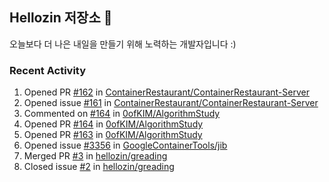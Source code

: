 ## Hellozin 저장소 🐥

오늘보다 더 나은 내일을 만들기 위해 노력하는 개발자입니다 :)

### Recent Activity

<!--START_SECTION:activity-->
1. Opened PR [#162](https://github.com/ContainerRestaurant/ContainerRestaurant-Server/pull/162) in [ContainerRestaurant/ContainerRestaurant-Server](https://github.com/ContainerRestaurant/ContainerRestaurant-Server)
2. Opened issue [#161](https://github.com/ContainerRestaurant/ContainerRestaurant-Server/issues/161) in [ContainerRestaurant/ContainerRestaurant-Server](https://github.com/ContainerRestaurant/ContainerRestaurant-Server)
3. Commented on [#164](https://github.com/0ofKIM/AlgorithmStudy/issues/164) in [0ofKIM/AlgorithmStudy](https://github.com/0ofKIM/AlgorithmStudy)
4. Opened PR [#164](https://github.com/0ofKIM/AlgorithmStudy/pull/164) in [0ofKIM/AlgorithmStudy](https://github.com/0ofKIM/AlgorithmStudy)
5. Opened PR [#163](https://github.com/0ofKIM/AlgorithmStudy/pull/163) in [0ofKIM/AlgorithmStudy](https://github.com/0ofKIM/AlgorithmStudy)
6. Opened issue [#3356](https://github.com/GoogleContainerTools/jib/issues/3356) in [GoogleContainerTools/jib](https://github.com/GoogleContainerTools/jib)
7. Merged PR [#3](https://github.com/hellozin/greading/pull/3) in [hellozin/greading](https://github.com/hellozin/greading)
8. Closed issue [#2](https://github.com/hellozin/greading/issues/2) in [hellozin/greading](https://github.com/hellozin/greading)
<!--END_SECTION:activity-->
<!--From https://github.com/jamesgeorge007/github-activity-readme-->
